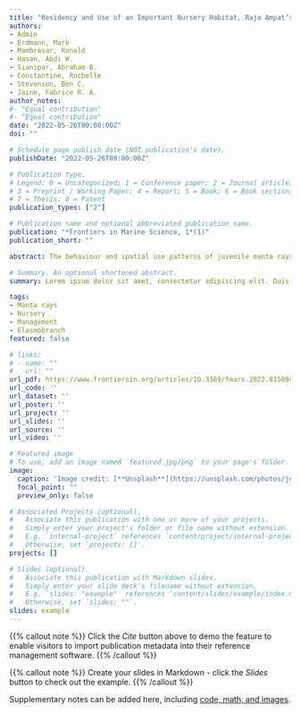 ```yaml
---
title: "Residency and Use of an Important Nursery Habitat, Raja Ampat’s Wayag Lagoon, by Juvenile Reef Manta Rays (Mobula alfredi)"
authors:
- Admin 
- Erdmann, Mark
- Mambrasar, Ronald
- Hasan, Abdi W.
- Sianipar, Abraham B.
- Constantine, Rochelle
- Stevenson, Ben C.
- Jaine, Fabrice R. A.
author_notes:
#- "Equal contribution"
#- "Equal contribution"
date: "2022-05-26T00:00:00Z"
doi: ""

# Schedule page publish date (NOT publication's date).
publishDate: "2022-05-26T00:00:00Z"

# Publication type.
# Legend: 0 = Uncategorized; 1 = Conference paper; 2 = Journal article;
# 3 = Preprint / Working Paper; 4 = Report; 5 = Book; 6 = Book section;
# 7 = Thesis; 8 = Patent
publication_types: ["2"]

# Publication name and optional abbreviated publication name.
publication: "*Frontiers in Marine Science, 1*(1)"
publication_short: ""

abstract: The behaviour and spatial use patterns of juvenile manta rays within their critical nursery habitats remain largely undocumented. Here, we report on the horizontal movements and residency of juvenile reef manta rays (Mobula alfredi) at a recently discovered nursery site in the Wayag lagoon, Raja Ampat, Indonesia. Using a multi-disciplinary approach, we provide further corroborative evidence that the lagoon serves as an important M. alfredi nursery. A total of 34 juvenile rays were photo-identified from 47 sightings in the sheltered nursery between 2013–2021. Five (14.7%) of these individuals were resighted for at least 486 days (~1.3 years), including two juveniles resighted after 641 and 649 days (~1.7 years), still using the nursery. Visually estimated (n=34) disc widths (DW) of juveniles using the nursery site ranged from 150–240 cm (mean ± SD: 199 ± 19), and the DW of two juveniles measured using drones were 218 and 219 cm. Five juveniles were tracked using GPS-enabled satellite transmitters for 12–69 days (mean ± SD: 37 ± 22) in 2015 and 2017, and nine juveniles were tracked using passive acoustic transmitters for 69–439 days (mean ± SD: 182 ± 109) from May 2019–September 2021. Satellite-tracked individuals exhibited restricted movements within Wayag lagoon. The minimum core activity space (50% Utilisation Distribution-UD) estimated for these five individuals ranged from 1.1–181.8 km2 and the extent of activity space (95% UD) between 5.3–1,195.4 km2 in area. All acoustically tagged individuals displayed high residency within the nursery area, with no acoustic detections recorded outside the lagoon in the broader Raja Ampat region. These juveniles were detected by receivers in the lagoon throughout the 24 h diel cycle, with more detections recorded at night and different patterns of spatial use of the lagoon between day and night. The observed long-term residency of juvenile M. alfredi provides further compelling evidence that the Wayag lagoon is an important nursery area for this globally vulnerable species. These important findings have been used to underpin the formulation of management strategies to specifically protect the Wayag lagoon, which will be instrumental for the survival and recovery of M. alfredi populations in Raja Ampat region.

# Summary. An optional shortened abstract.
summary: Lorem ipsum dolor sit amet, consectetur adipiscing elit. Duis posuere tellus ac convallis placerat. Proin tincidunt magna sed ex sollicitudin condimentum.

tags:
- Manta rays
- Nursery
- Management
- Elasmobranch
featured: false

# links:
# - name: ""
#   url: ""
url_pdf: https://www.frontiersin.org/articles/10.3389/fmars.2022.815094/full#B38
url_code: ''
url_dataset: ''
url_poster: ''
url_project: ''
url_slides: ''
url_source: ''
url_video: ''

# Featured image
# To use, add an image named `featured.jpg/png` to your page's folder. 
image:
  caption: 'Image credit: [**Unsplash**](https://unsplash.com/photos/jdD8gXaTZsc)'
  focal_point: ""
  preview_only: false

# Associated Projects (optional).
#   Associate this publication with one or more of your projects.
#   Simply enter your project's folder or file name without extension.
#   E.g. `internal-project` references `content/project/internal-project/index.md`.
#   Otherwise, set `projects: []`.
projects: []

# Slides (optional).
#   Associate this publication with Markdown slides.
#   Simply enter your slide deck's filename without extension.
#   E.g. `slides: "example"` references `content/slides/example/index.md`.
#   Otherwise, set `slides: ""`.
slides: example
---
```


{{% callout note %}}
Click the *Cite* button above to demo the feature to enable visitors to import publication metadata into their reference management software.
{{% /callout %}}

{{% callout note %}}
Create your slides in Markdown - click the *Slides* button to check out the example.
{{% /callout %}}

Supplementary notes can be added here, including [code, math, and images](https://wowchemy.com/docs/writing-markdown-latex/).
